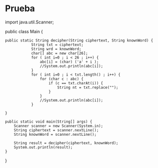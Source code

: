 # Prueba

import java.util.Scanner;

public class Main {

    public static String decipher(String ciphertext, String knownWord) {
                String txt = ciphertext;
				String wrd = knownWord;
				char[] abc = new char[26];
				for ( int i=0 ; i < 26 ; i++) {
					abc[i] = (char) ('a' + i );
					//System.out.println(abc[i]);
				}
				for ( int i=0 ; i < txt.length() ; i++) {
					for (char c : abc) {
						if (c == txt.charAt(i)) {
							String nt = txt.replace("");
						}
					}
					//System.out.println(abc[i]);
				}
				
    }

    public static void main(String[] args) {
        Scanner scanner = new Scanner(System.in);
        String ciphertext = scanner.nextLine();
        String knownWord = scanner.nextLine();

        String result = decipher(ciphertext, knownWord);
        System.out.println(result);
    }
}
